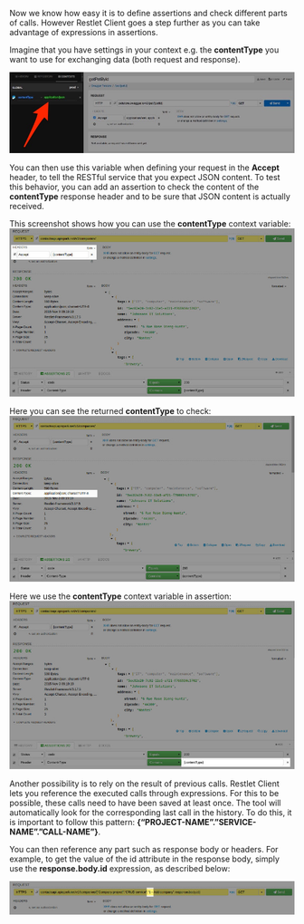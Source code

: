 Now we know how easy it is to define assertions and check different parts of calls. However Restlet Client goes a step further as you can take advantage of expressions in assertions.

Imagine that you have settings in your context e.g.  the **contentType** you want to use for exchanging data (both request and response).

![JSON value](images/11-content-type.jpg "JSON value")

You can then use this variable when defining your request in the **Accept** header, to tell the RESTful service that you expect JSON content. To test this behavior, you can add an assertion to check the content of the **contentType** response header and to be sure that JSON content is actually received.

This screenshot shows how you can use the **contentType** context variable:
![ContentType variable](images/12-content-type-variable.jpg "ContentType variable")

Here you can see the returned **contentType** to check:
![ContentType to check](images/12-content-type-to-check.jpg "ContentType to check")

Here we use the **contentType** context variable in assertion:
![ContentType in assertion](images/12-content-type-in-assertion.jpg "ContentType in assertion")

Another possibility is to rely on the result of previous calls. Restlet Client lets you reference the executed calls through expressions. For this to be possible, these calls need to have been saved at least once. The tool will automatically look for the corresponding last call in the history. To do this, it is important to follow this pattern: **{“PROJECT-NAME”.”SERVICE-NAME”.”CALL-NAME”}**.

You can then reference any part such as response body or headers. For example, to get the value of the id attribute in the response body, simply use the **response.body.id** expression, as described below:

![Use id returned in response](images/13-id-in-response.jpg "Use id returned in response")
